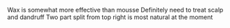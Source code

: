 Wax is somewhat more effective than mousse
Definitely need to treat scalp and dandruff
Two part split from top right is most natural at the moment